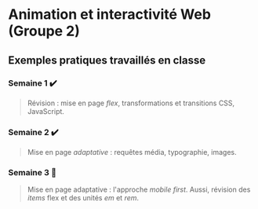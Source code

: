 # Animation et interactivité Web (Groupe 2)
## Exemples pratiques travaillés en classe

### Semaine 1 :heavy_check_mark:
>Révision : mise en page *flex*, transformations et transitions CSS, JavaScript.

### Semaine 2 :heavy_check_mark:
>Mise en page *adaptative* : requêtes média, typographie, images.

### Semaine 3 :construction:
>Mise en page adaptative : l'approche *mobile first*. Aussi, révision des *items* flex et des unités *em* et *rem*.